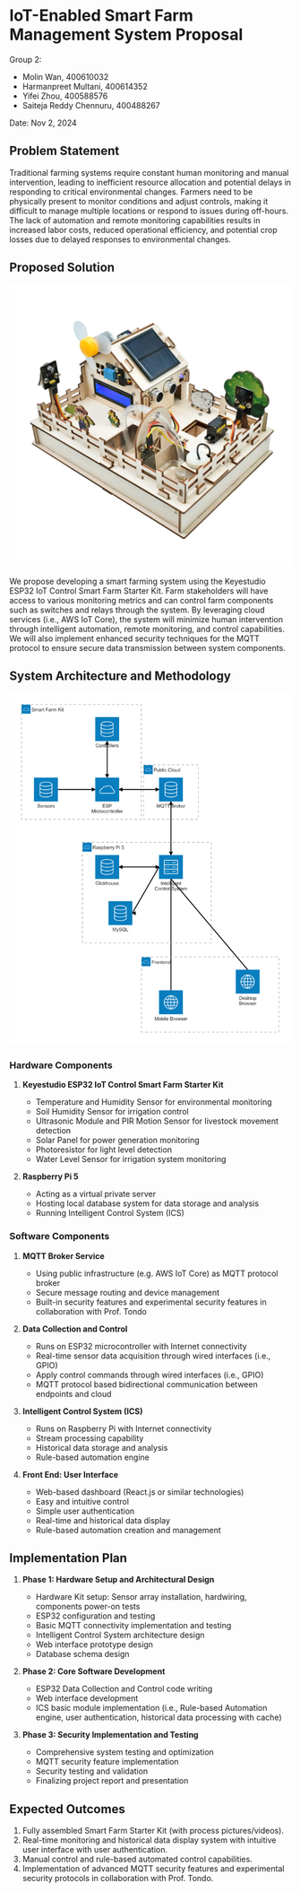 # IoT-Enabled Smart Farm Management System Proposal

Group 2:

- Molin Wan, 400610032
- Harmanpreet Multani, 400614352
- Yifei Zhou, 400588576
- Saiteja Reddy Chennuru, 400488267

Date: Nov 2, 2024

## Problem Statement
Traditional farming systems require constant human monitoring and manual intervention, leading to inefficient resource allocation and potential delays in responding to critical environmental changes. Farmers need to be physically present to monitor conditions and adjust controls, making it difficult to manage multiple locations or respond to issues during off-hours. The lack of automation and remote monitoring capabilities results in increased labor costs, reduced operational efficiency, and potential crop losses due to delayed responses to environmental changes.

## Proposed Solution

![Keyestudio ESP32 IoT Control Smart Farm Starter Kit](smart-farm-starter-kit.png)

We propose developing a smart farming system using the Keyestudio ESP32 IoT Control Smart Farm Starter Kit. Farm stakeholders will have access to various monitoring metrics and can control farm components such as switches and relays through the system. By leveraging cloud services (i.e., AWS IoT Core), the system will minimize human intervention through intelligent automation, remote monitoring, and control capabilities. We will also implement enhanced security techniques for the MQTT protocol to ensure secure data transmission between system components.

## System Architecture and Methodology

![smart-farm-architecture](smart-farm-architecture.png)

### Hardware Components
1. **Keyestudio ESP32 IoT Control Smart Farm Starter Kit**
   - Temperature and Humidity Sensor for environmental monitoring
   - Soil Humidity Sensor for irrigation control
   - Ultrasonic Module and PIR Motion Sensor for livestock movement detection
   - Solar Panel for power generation monitoring
   - Photoresistor for light level detection
   - Water Level Sensor for irrigation system monitoring

2. **Raspberry Pi 5**
   - Acting as a virtual private server
   - Hosting local database system for data storage and analysis
   - Running Intelligent Control System (ICS)

### Software Components
1. **MQTT Broker Service**
   - Using public infrastructure (e.g. AWS IoT Core) as MQTT protocol broker
   - Secure message routing and device management
   - Built-in security features and experimental security features in collaboration with Prof. Tondo

2. **Data Collection and Control**
   - Runs on ESP32 microcontroller with Internet connectivity
   - Real-time sensor data acquisition through wired interfaces (i.e., GPIO)
   - Apply control commands through wired interfaces (i.e., GPIO)
   - MQTT protocol based bidirectional communication between endpoints and cloud

3. **Intelligent Control System (ICS)**
   - Runs on Raspberry Pi with Internet connectivity
   - Stream processing capability
   - Historical data storage and analysis
   - Rule-based automation engine

4. **Front End: User Interface**
   - Web-based dashboard (React.js or similar technologies)
   - Easy and intuitive control
   - Simple user authentication
   - Real-time and historical data display
   - Rule-based automation creation and management

## Implementation Plan

1. **Phase 1: Hardware Setup and Architectural Design**
   - Hardware Kit setup: Sensor array installation, hardwiring, components power-on tests
   - ESP32 configuration and testing
   - Basic MQTT connectivity implementation and testing
   - Intelligent Control System architecture design
   - Web interface prototype design
   - Database schema design

2. **Phase 2: Core Software Development**
   - ESP32 Data Collection and Control code writing
   - Web interface development
   - ICS basic module implementation (i.e., Rule-based Automation engine, user authentication, historical data processing with cache)

3. **Phase 3: Security Implementation and Testing**
   - Comprehensive system testing and optimization
   - MQTT security feature implementation
   - Security testing and validation
   - Finalizing project report and presentation

## Expected Outcomes

1. Fully assembled Smart Farm Starter Kit (with process pictures/videos).
2. Real-time monitoring and historical data display system with intuitive user interface with user authentication.
3. Manual control and rule-based automated control capabilities.
4. Implementation of advanced MQTT security features and experimental security protocols in collaboration with Prof. Tondo.

